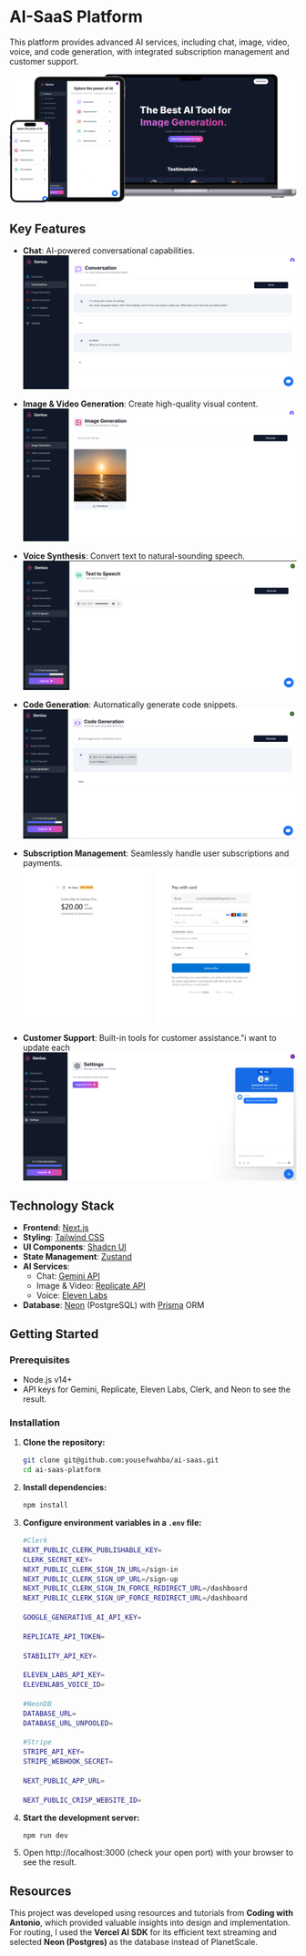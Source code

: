 # AI-SaaS Platform

This platform provides advanced AI services, including chat, image, video, voice, and code generation, with integrated subscription management and customer support.

![Ai Saas](./public/readme/mockup.png)

## Key Features

- **Chat**: AI-powered conversational capabilities.
  ![Chat](./public/readme/chat.png)

- **Image & Video Generation**: Create high-quality visual content.
  ![Image](./public/readme/image.png)

- **Voice Synthesis**: Convert text to natural-sounding speech.
  ![Voice](./public/readme/voice.png)

- **Code Generation**: Automatically generate code snippets.
  ![Code](./public/readme/Code.png)
- **Subscription Management**: Seamlessly handle user subscriptions and payments.
  ![Stripe](./public/readme/stripe.png)

- **Customer Support**: Built-in tools for customer assistance."i want to update each
  ![support](./public/readme/customer-support.png)

## Technology Stack

- **Frontend**: [Next.js](https://nextjs.org/)
- **Styling**: [Tailwind CSS](https://tailwindcss.com/)
- **UI Components**: [Shadcn UI](https://shadcn.dev/)
- **State Management**: [Zustand](https://zustand-demo.pmnd.rs/)
- **AI Services**:
  - Chat: [Gemini API](https://gemini.com/)
  - Image & Video: [Replicate API](https://replicate.com/)
  - Voice: [Eleven Labs](https://elevenlabs.io/)
- **Database**: [Neon](https://neon.tech/) (PostgreSQL) with [Prisma](https://www.prisma.io/) ORM

## Getting Started

### Prerequisites

- Node.js v14+
- API keys for Gemini, Replicate, Eleven Labs, Clerk, and Neon
  to see the result.

### Installation

1. **Clone the repository:**

   ```bash
   git clone git@github.com:yousefwahba/ai-saas.git
   cd ai-saas-platform
   ```

2. **Install dependencies:**

   ```bash
   npm install
   ```

3. **Configure environment variables in a `.env` file:**

   ```bash
   #Clerk
   NEXT_PUBLIC_CLERK_PUBLISHABLE_KEY=
   CLERK_SECRET_KEY=
   NEXT_PUBLIC_CLERK_SIGN_IN_URL=/sign-in
   NEXT_PUBLIC_CLERK_SIGN_UP_URL=/sign-up
   NEXT_PUBLIC_CLERK_SIGN_IN_FORCE_REDIRECT_URL=/dashboard
   NEXT_PUBLIC_CLERK_SIGN_UP_FORCE_REDIRECT_URL=/dashboard

   GOOGLE_GENERATIVE_AI_API_KEY=

   REPLICATE_API_TOKEN=

   STABILITY_API_KEY=

   ELEVEN_LABS_API_KEY=
   ELEVENLABS_VOICE_ID=

   #NeonDB
   DATABASE_URL=
   DATABASE_URL_UNPOOLED=

   #Stripe
   STRIPE_API_KEY=
   STRIPE_WEBHOOK_SECRET=

   NEXT_PUBLIC_APP_URL=

   NEXT_PUBLIC_CRISP_WEBSITE_ID=
   ```

4. **Start the development server:**

   ```bash
   npm run dev
   ```

5. Open http://localhost:3000 (check your open port) with your browser to see the result.

## Resources

This project was developed using resources and tutorials from **Coding with Antonio**, which provided valuable insights into design and implementation. For routing, I used the **Vercel AI SDK** for its efficient text streaming and selected **Neon (Postgres)** as the database instead of PlanetScale.
